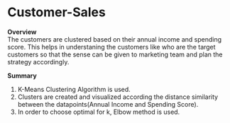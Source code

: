 # Customer-Sales<br>
**Overview**<br>
The customers are clustered based on their annual income and spending score. This helps in understaning the customers like who are the target customers so that the sense can be given to marketing team and plan the strategy accordingly.

**Summary**
1. K-Means Clustering Algorithm is used.
1. Clusters are created and visualized according the distance similarity between the datapoints(Annual Income and Spending Score).
2. In order to choose optimal for k, Elbow method is used.
